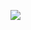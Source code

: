 <a href="https://codeclimate.com/github/Abramov12/-Abramov_BIVT-21-3-PO_Metodologies-/maintainability"><img src="https://api.codeclimate.com/v1/badges/08cb033ec5dd24c75036/maintainability" /></a>

